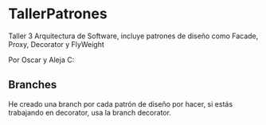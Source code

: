 # TallerPatrones
Taller 3 Arquitectura de Software, incluye patrones de diseño como Facade, Proxy, Decorator y FlyWeight

Por Oscar y Aleja C:
## Branches
He creado una branch por cada patrón de diseño por hacer, si estás trabajando en decorator, usa la branch decorator. 
